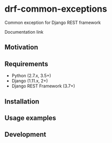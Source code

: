 drf-common-exceptions
===

Common exception for Django REST framework

Documentation link
<!-- TODO: -->

## Motivation

<!-- TODO: -->

## Requirements

- Python (2.7.x, 3.5+)
- Django (1.11.x, 2+)
- Django REST Framework (3.7+)

## Installation

<!-- TODO: -->

## Usage examples

<!-- TODO: -->

## Development
<!-- TODO: -->
